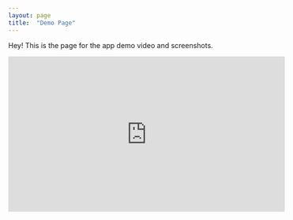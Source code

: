 ```yaml
---
layout: page
title:  "Demo Page"
---
```


Hey! This is the page for the app demo video and screenshots.

<iframe width="560" height="315" src="https://www.youtube.com/embed/_D0ZQPqeJkk" frameborder="0" allow="autoplay; encrypted-media" allowfullscreen></iframe>